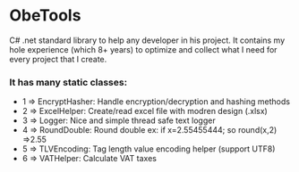 # ObeTools
 
C# .net standard library to help any developer in his project.
It contains my hole experience (which 8+ years) to optimize and collect what I need for every project that I create.

### It has many static classes:
  - 1 => EncryptHasher: Handle encryption/decryption and hashing methods
  - 2 => ExcelHelper: Create/read excel file with modren design (.xlsx)
  - 3 => Logger: Nice and simple thread safe text logger
  - 4 => RoundDouble: Round double ex: if x=2.55455444; so round(x,2) =>2.55
  - 5 => TLVEncoding: Tag length value encoding helper (support UTF8)
  - 6 => VATHelper: Calculate VAT taxes
